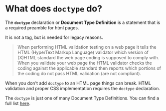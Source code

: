 # What does `doctype` do?

The **`doctype`** declaration or **Document Type Definition** is a statement that is a required preamble for html pages.

It is not a tag, but is needed for legacy reasons.

> When performing HTML validation testing on a web page it tells the HTML (HyperText Markup Language) validator which version of (X)HTML standard the web page coding is supposed to comply with. When you validate your web page the HTML validator checks the coding against the applicable standard then reports which portions of the coding do not pass HTML validation (are not compliant).

When you don't add `doctype` to an HTML page things can break. HTML validation and proper CSS implementation requires the `doctype` declaration.

The `doctype` is just one of many Document Type Definitions. You can find a full list [here](https://www.w3.org/QA/2002/04/valid-dtd-list.html).